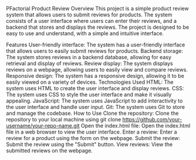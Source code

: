 ﻿PFactorial Product Review
Overview
This project is a simple product review system that allows users to submit reviews for products. The system consists of a user interface where users can enter their reviews, and a backend that stores and displays the reviews. The project is designed to be easy to use and understand, with a simple and intuitive interface.

Features
User-friendly interface: The system has a user-friendly interface that allows users to easily submit reviews for products.
Backend storage: The system stores reviews in a backend database, allowing for easy retrieval and display of reviews.
Review display: The system displays reviews on a webpage, allowing users to easily view and compare reviews.
Responsive design: The system has a responsive design, allowing it to be easily viewed on a variety of devices.
Technologies Used
HTML: The system uses HTML to create the user interface and display reviews.
CSS: The system uses CSS to style the user interface and make it visually appealing.
JavaScript: The system uses JavaScript to add interactivity to the user interface and handle user input.
Git: The system uses Git to store and manage the codebase.
How to Use
Clone the repository: Clone the repository to your local machine using git clone https://github.com/your-username/your-repo-name.git
Open the index.html file: Open the index.html file in a web browser to view the user interface.
Enter a review: Enter a review for a product using the form on the webpage.
Submit the review: Submit the review using the "Submit" button.
View reviews: View the submitted reviews on the webpage.
